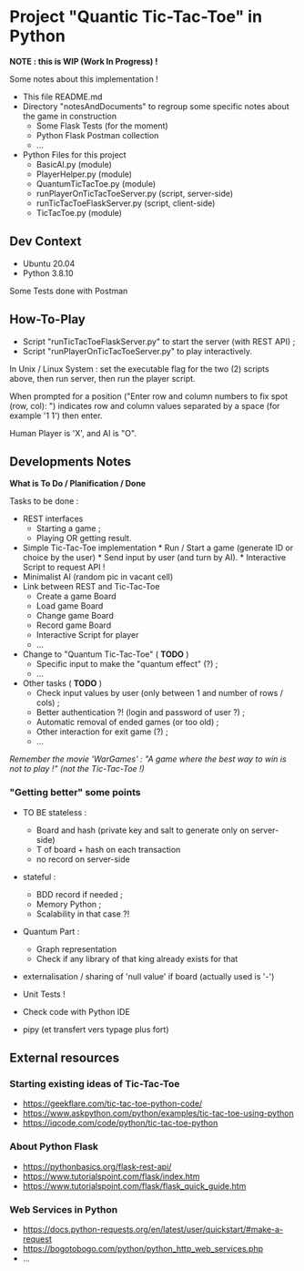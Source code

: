# Project "Quantic Tic-Tac-Toe" in Python

**NOTE : this is WIP (Work In Progress) !**

Some notes about this implementation !
   * This file README.md
   * Directory "notesAndDocuments" to regroup some specific notes about the game in construction
     * Some Flask Tests (for the moment)
     * Python Flask Postman collection
     * ... 
   * Python Files for this project
     * BasicAI.py (module)
     * PlayerHelper.py (module)
     * QuantumTicTacToe.py (module)
     * runPlayerOnTicTacToeServer.py (script, server-side)
     * runTicTacToeFlaskServer.py (script, client-side)
     * TicTacToe.py (module)

## Dev Context

  * Ubuntu 20.04
  * Python 3.8.10

Some Tests done with Postman

## How-To-Play

  * Script "runTicTacToeFlaskServer.py" to start the server (with REST API) ; 
  * Script "runPlayerOnTicTacToeServer.py" to play interactively. 
  
In Unix / Linux System : set the executable flag for the two (2) scripts above, then run server, then run the player script. 

When prompted for a position ("Enter row and column numbers to fix spot (row, col): ") indicates row and column values separated by a space (for example '1 1') then enter. 

Human Player is 'X', and AI is "O". 

## Developments Notes

**What is To Do / Planification / Done**

Tasks to be done : 
  * REST interfaces
    * Starting a game ; 
    * Playing OR getting result. 
   * Simple Tic-Tac-Toe implementation
    * Run / Start a game (generate ID or choice by the user)
    * Send input by user (and turn by AI). 
    * Interactive Script to request API !
  * Minimalist AI (random pic in vacant cell)
  * Link between REST and Tic-Tac-Toe
    * Create a game Board
    * Load game Board
    * Change game Board
    * Record game Board
    * Interactive Script for player
    * ...
  * Change to "Quantum Tic-Tac-Toe" ( **TODO** )
    * Specific input to make the "quantum effect" (?) ; 
    * ... 
  * Other tasks ( **TODO** )
    * Check input values by user (only between 1 and number of rows / cols) ; 
    * Better authentication ?! (login and password of user ?) ; 
    * Automatic removal of ended games (or too old) ; 
    * Other interaction for exit game (?) ; 
    * ... 

*Remember the movie 'WarGames' : "A game where the best way to win is not to play !" (not the Tic-Tac-Toe !)*

### "Getting better" some points

  * TO BE stateless :
    * Board and hash (private key and salt to generate only on server-side)
    * T of board + hash on each transaction
    * no record on server-side

  * stateful : 
    * BDD record if needed ; 
    * Memory Python ; 
    * Scalability in that case ?!
    
  * Quantum Part : 
    * Graph representation
    * Check if any library of that king already exists for that
    
  * externalisation / sharing of 'null value' if board (actually used is '-')

  * Unit Tests !
  * Check code with Python IDE
  * pipy (et transfert vers typage plus fort)

## External resources

### Starting existing ideas of Tic-Tac-Toe

  * https://geekflare.com/tic-tac-toe-python-code/
  * https://www.askpython.com/python/examples/tic-tac-toe-using-python
  * https://iqcode.com/code/python/tic-tac-toe-python

### About Python Flask

  * https://pythonbasics.org/flask-rest-api/
  * https://www.tutorialspoint.com/flask/index.htm
  * https://www.tutorialspoint.com/flask/flask_quick_guide.htm

### Web Services in Python

  * https://docs.python-requests.org/en/latest/user/quickstart/#make-a-request
  * https://bogotobogo.com/python/python_http_web_services.php
  * ...



